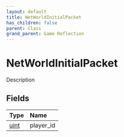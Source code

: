 ```yaml
---
layout: default
title: NetWorldInitialPacket
has_children: false
parent: Class
grand_parent: Game Reflection
---
```

# NetWorldInitialPacket
Description 

## Fields
| Type | Name |
|:-------------|:--------------|
| [uint](/game-reflection/components/uint.md) | player_id |
